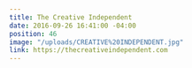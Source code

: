 ```yaml
---
title: The Creative Independent
date: 2016-09-26 16:41:00 -04:00
position: 46
image: "/uploads/CREATIVE%20INDEPENDENT.jpg"
link: https://thecreativeindependent.com
---
```


